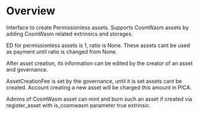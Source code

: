 # Overview

Interface to create Permissionless assets. Supports CosmWasm assets by adding CosmWasm related extrinsics and storages.

ED for permissionless assets is 1, ratio is None. These assets cant be used as payment until ratio is changed from None.

After asset creation, its information can be edited by the creator of an asset and governance.

AssetCreationFee is set by the governance, until it is set assets cant be created. Account creating a new asset will be charged this amount in PICA. 

Admins of CosmWasm asset can mint and burn such an asset if created via register_asset with is_cosmwasm parameter true extrinsic. 